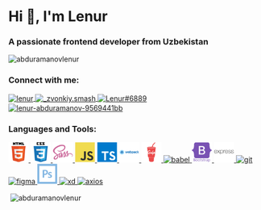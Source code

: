 <h1>Hi 👋, I'm Lenur</h1>
<h3>A passionate frontend developer from Uzbekistan</h3>

<p align="left"> 
  <img src="https://komarev.com/ghpvc/?username=abduramanovlenur&label=Profile%20views&color=0e75b6&style=flat" alt="abduramanovlenur" /> 
</p>

<h3 align="left">Connect with me:</h3>
<p align="left">
 <a href="https://t.me/ZvOnKiYSMASH" target="blank">
   <img align="center" src="https://regnum.ru/uploads/pictures/news/2017/04/28/regnum_picture_149338732886423_normal.png" alt="lenur" height="30" width="30" />
 </a>
<a href="https://instagram.com/_zvonkiy.smash" target="blank">
  <img align="center" src="https://raw.githubusercontent.com/rahuldkjain/github-profile-readme-generator/master/src/images/icons/Social/instagram.svg" alt="_zvonkiy.smash" height="30" width="40" />
</a>
<a href="https://discord.gg/Lenur#6889" target="blank">
  <img align="center" src="https://raw.githubusercontent.com/rahuldkjain/github-profile-readme-generator/master/src/images/icons/Social/discord.svg" alt="Lenur#6889" height="30" width="40" />
</a>
<a href="https://linkedin.com/in/lenur-abduramanov-9569441bb" target="blank">
  <img align="center" src="https://raw.githubusercontent.com/rahuldkjain/github-profile-readme-generator/master/src/images/icons/Social/linked-in-alt.svg" alt="lenur-abduramanov-9569441bb" height="30" width="40" />
</a>
</p>

<h3 align="left">Languages and Tools:</h3>
<p align="left">
<a href="https://www.w3.org/html/" target="_blank" rel="noreferrer"> 
  <img src="https://raw.githubusercontent.com/devicons/devicon/master/icons/html5/html5-original-wordmark.svg" alt="html5" width="40" height="40"/> 
</a> 
<a href="https://www.w3schools.com/css/" target="_blank" rel="noreferrer"> 
  <img src="https://raw.githubusercontent.com/devicons/devicon/master/icons/css3/css3-original-wordmark.svg" alt="css3" width="40" height="40"/> 
</a>
<a href="https://sass-lang.com" target="_blank" rel="noreferrer"> 
  <img src="https://raw.githubusercontent.com/devicons/devicon/master/icons/sass/sass-original.svg" alt="sass" width="40" height="40"/> 
</a> 
<a href="https://developer.mozilla.org/en-US/docs/Web/JavaScript" target="_blank" rel="noreferrer"> 
  <img src="https://raw.githubusercontent.com/devicons/devicon/master/icons/javascript/javascript-original.svg" alt="javascript" width="40" height="40"/> 
</a>
<a href="https://www.typescriptlang.org/" target="_blank" rel="noreferrer"> 
  <img src="https://raw.githubusercontent.com/devicons/devicon/master/icons/typescript/typescript-original.svg" alt="typescript" width="40" height="40"/> 
</a> 
<a href="https://webpack.js.org" target="_blank" rel="noreferrer"> 
  <img src="https://raw.githubusercontent.com/devicons/devicon/d00d0969292a6569d45b06d3f350f463a0107b0d/icons/webpack/webpack-original-wordmark.svg" alt="webpack" width="40" height="40"/> 
</a>
<a href="https://gulpjs.com" target="_blank" rel="noreferrer"> 
  <img src="https://raw.githubusercontent.com/devicons/devicon/master/icons/gulp/gulp-plain.svg" alt="gulp" width="40" height="40"/> 
</a> 
<a href="https://babeljs.io/" target="_blank" rel="noreferrer"> 
  <img src="https://upload.wikimedia.org/wikipedia/commons/thumb/0/02/Babel_Logo.svg/1280px-Babel_Logo.svg.png" alt="babel" width="70" height="40"/> 
</a> 
<a href="https://getbootstrap.com" target="_blank" rel="noreferrer"> 
  <img src="https://raw.githubusercontent.com/devicons/devicon/master/icons/bootstrap/bootstrap-plain-wordmark.svg" alt="bootstrap" width="40" height="40"/> 
</a> 
<a href="https://expressjs.com" target="_blank" rel="noreferrer"> 
  <img src="https://raw.githubusercontent.com/devicons/devicon/master/icons/express/express-original-wordmark.svg" alt="express" width="40" height="40"/> 
</a> 
<a href="https://git-scm.com/" target="_blank" rel="noreferrer"> 
  <img src="https://www.vectorlogo.zone/logos/git-scm/git-scm-icon.svg" alt="git" width="40" height="40"/> 
</a> 
<a href="https://www.figma.com/" target="_blank" rel="noreferrer"> 
  <img src="https://www.vectorlogo.zone/logos/figma/figma-icon.svg" alt="figma" width="40" height="40"/> 
</a> 
<a href="https://www.photoshop.com/en" target="_blank" rel="noreferrer"> 
  <img src="https://raw.githubusercontent.com/devicons/devicon/master/icons/photoshop/photoshop-line.svg" alt="photoshop" width="40" height="40"/> 
</a> 
<a href="https://www.adobe.com/products/xd.html" target="_blank" rel="noreferrer"> 
  <img src="https://cdn.worldvectorlogo.com/logos/adobe-xd.svg" alt="xd" width="40" height="40"/> 
</a>
<a href="https://developer.mozilla.org/ru/docs/Web/API/Fetch_API" target="_blank" rel="noreferrer"> 
  <img src="https://assets.website-files.com/60b0f272ecd4c73f6a5d88ce/617c2d8603ae5c56a7e1d9dc_AxiosLogo.png" alt="axios" width="110" height="40"/> 
</a>
</p>

<p>&nbsp;<img align="center" src="https://github-readme-stats.vercel.app/api?username=abduramanovlenur&show_icons=true&locale=en" alt="abduramanovlenur" /></p>
